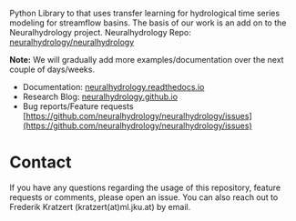 Python Library to that uses transfer learning for hydrological time series modeling for streamflow basins. The basis of our work is an add on to the Neuralhydrology project.
Neuralhydrology Repo: [neuralhydrology/neuralhydrology](https://github.com/neuralhydrology/neuralhydrology) 

**Note:** We will gradually add more examples/documentation over the next couple of days/weeks.

- Documentation: [neuralhydrology.readthedocs.io](https://neuralhydrology.readthedocs.io)
- Research Blog: [neuralhydrology.github.io](https://neuralhydrology.github.io)
- Bug reports/Feature requests [https://github.com/neuralhydrology/neuralhydrology/issues](https://github.com/neuralhydrology/neuralhydrology/issues)


# Contact

If you have any questions regarding the usage of this repository, feature requests or comments, please open an issue.
You can also reach out to Frederik Kratzert (kratzert(at)ml.jku.at) by email.
